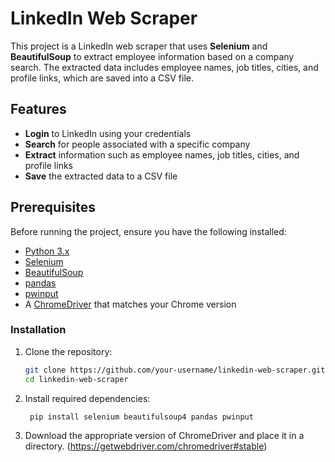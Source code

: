 # LinkedIn Web Scraper

This project is a LinkedIn web scraper that uses **Selenium** and **BeautifulSoup** to extract employee information based on a company search. The extracted data includes employee names, job titles, cities, and profile links, which are saved into a CSV file.

## Features
- **Login** to LinkedIn using your credentials
- **Search** for people associated with a specific company
- **Extract** information such as employee names, job titles, cities, and profile links
- **Save** the extracted data to a CSV file

## Prerequisites

Before running the project, ensure you have the following installed:

- [Python 3.x](https://www.python.org/downloads/)
- [Selenium](https://pypi.org/project/selenium/)
- [BeautifulSoup](https://pypi.org/project/beautifulsoup4/)
- [pandas](https://pandas.pydata.org/pandas-docs/stable/getting_started/install.html)
- [pwinput](https://pypi.org/project/pwinput/)
- A [ChromeDriver](https://chromedriver.chromium.org/downloads) that matches your Chrome version

### Installation

1. Clone the repository:
   ```bash
   git clone https://github.com/your-username/linkedin-web-scraper.git
   cd linkedin-web-scraper
2. Install required dependencies:
   ```bash
    pip install selenium beautifulsoup4 pandas pwinput

3.  Download the appropriate version of ChromeDriver and place it in a directory.
   (https://getwebdriver.com/chromedriver#stable)


